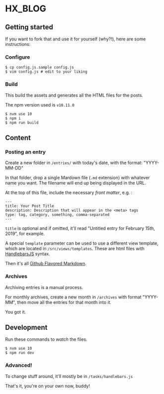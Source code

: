 # HX_BLOG

## Getting started

If you want to fork that and use it for yourself (why?!), here are some instructions:

### Configure

```
$ cp config.js.sample config.js
$ vim config.js # edit to your liking
```

### Build

This build the assets and generates all the HTML files for the posts.

The npm version used is `v10.11.0`

```
$ nvm use 10
$ npm i
$ npm run build
```

## Content

### Posting an entry

Create a new folder in `/entries/` with today's date, with the format: "YYYY-MM-DD"

In that folder, drop a single Mardown file (`.md` extension) with whatever name you want. The filename will end up being displayed in the URL.

At the top of this file, include the necessary _front matter_, e.g. :

```
---
title: Your Post Title
description: Description that will appear in the <meta> tags
type: tag, category, something, comma-separated
---
```

`title` is optional and if omitted, it'll read "Untitled entry for February 15th, 2019", for example.

A special `template` parameter can be used to use a different view template, which are located in `/src/views/templates`. These are html files with [HandlebarsJS](http://handlebarsjs.com/) syntax.

Then it's all [Github Flavored Markdown](https://github.github.com/gfm/).

### Archives

Archiving entries is a manual process.

For monthly archives, create a new month in `/archives` with format "YYYY-MM", then move all the entries for that month into it.

You got it.

## Development

Run these commands to _watch_ the files.

```
$ nvm use 10
$ npm run dev
```

### Advanced!

To change stuff around, it'll mostly be in `/tasks/handlebars.js`

That's it, you're on your own now, buddy!
